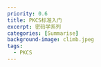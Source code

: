 ```yaml
---
priority: 0.6
title: PKCS标准入门
excerpt: 密码学系列
categories: [Summarise]
background-image: climb.jpeg
tags:
  - PKCS
---
```


